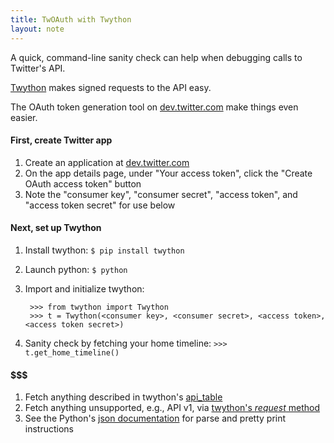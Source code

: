 ```yaml
---
title: TwOAuth with Twython
layout: note
---
```


A quick, command-line sanity check can help when debugging calls to Twitter's API.

[Twython](https://github.com/ryanmcgrath/twython) makes signed requests to the API easy.

The OAuth token generation tool on [dev.twitter.com](http://dev.twitter.com) make things even easier.

#### First, create Twitter app

1. Create an application at [dev.twitter.com](http://dev.twitter.com)
1. On the app details page, under "Your access token", click the "Create OAuth access token" button
1. Note the "consumer key", "consumer secret", "access token", and "access token secret" for use below

#### Next, set up Twython

1. Install twython: `$ pip install twython`
1. Launch python: `$ python`
1. Import and initialize twython:

        >>> from twython import Twython
        >>> t = Twython(<consumer key>, <consumer secret>, <access token>, <access token secret>)

1. Sanity check by fetching your home timeline: `>>> t.get_home_timeline()`

#### $$$

1. Fetch anything described in twython's [api_table](https://github.com/ryanmcgrath/twython/blob/master/twython/endpoints.py)
1. Fetch anything unsupported, e.g., API v1, via [twython's _request_ method](https://github.com/ryanmcgrath/twython/blob/master/twython/twython.py#L209)
1. See the Python's [json documentation](http://docs.python.org/2/library/json.html) for parse and pretty print instructions


